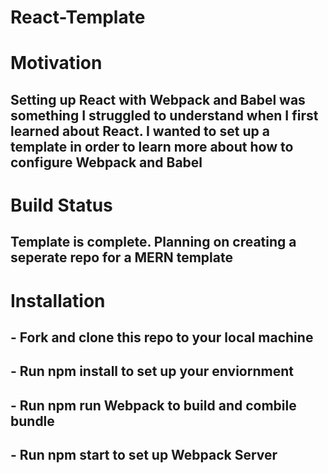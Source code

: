 # React-Template

# Motivation
## Setting up React with Webpack and Babel was something I struggled to understand when I first learned about React. I wanted to set up a template in order to learn more about how to configure Webpack and Babel

# Build Status
## Template is complete. Planning on creating a seperate repo for a MERN template

# Installation
## - Fork and clone this repo to your local machine
## - Run npm install to set up your enviornment
## - Run npm run Webpack to build and combile bundle
## - Run npm start to set up Webpack Server

